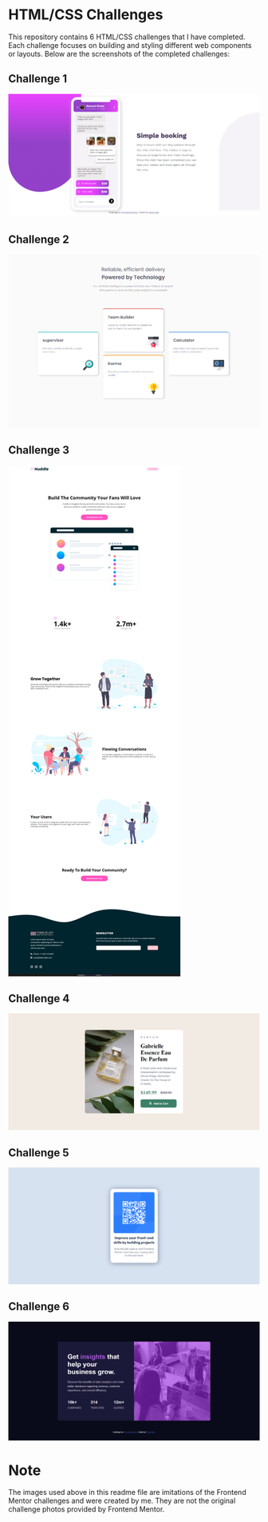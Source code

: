 # HTML/CSS Challenges 

This repository contains 6 HTML/CSS challenges that I have completed. Each challenge focuses on building and styling different web components or layouts. Below are the screenshots of the completed challenges:

## Challenge 1
![Challenge 1](zimages/challenge1.png)

## Challenge 2
![Challenge 2](zimages/challenge2.png)

## Challenge 3
![Challenge 3](zimages/challenge3.png)

## Challenge 4
![Challenge 4](zimages/challenge4.png)

## Challenge 5
![Challenge 5](zimages/challenge5.png)

## Challenge 6
![Challenge 6](zimages/challenge6.png)

# Note

The images used above in this readme file are imitations of the Frontend Mentor challenges and were created by me. They are not the original challenge photos provided by Frontend Mentor.
